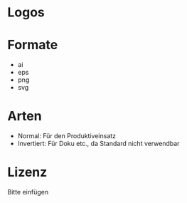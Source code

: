 Logos
======

# Formate

* ai
* eps
* png
* svg

# Arten

* Normal: Für den Produktiveinsatz
* Invertiert: Für Doku etc., da Standard nicht verwendbar

# Lizenz

Bitte einfügen